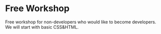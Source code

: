 # Free Workshop
Free workshop for non-developers who would like to become developers. We will start with basic CSS&HTML.
